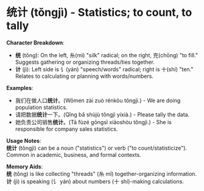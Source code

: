 # **统计 (tǒngjì) - Statistics; to count, to tally**

**Character Breakdown**:  
- **统** (tǒng): On the left, 糸(mì) "silk" radical; on the right, 充(chōng) "to fill." Suggests gathering or organizing threads/ties together.  
- **计** (jì): Left side is 讠(yán) "speech/words" radical; right is 十(shí) "ten." Relates to calculating or planning with words/numbers.

**Examples**:  
- 我们在做人口**统计**。(Wǒmen zài zuò rénkǒu tǒngjì.) - We are doing population statistics.  
- 请把数据**统计**一下。(Qǐng bǎ shùjù tǒngjì yíxià.) - Please tally the data.  
- 她负责公司销售**统计**。(Tā fùzé gōngsī xiāoshòu tǒngjì.) - She is responsible for company sales statistics.

**Usage Notes**:  
**统计** (tǒngjì) can be a noun ("statistics") or verb ("to count/statisticize"). Common in academic, business, and formal contexts.

**Memory Aids**:  
**统** (tǒng) is like collecting "threads" (糸 mǐ) together-organizing information.  
**计** (jì) is speaking (讠 yán) about numbers (十 shí)-making calculations.